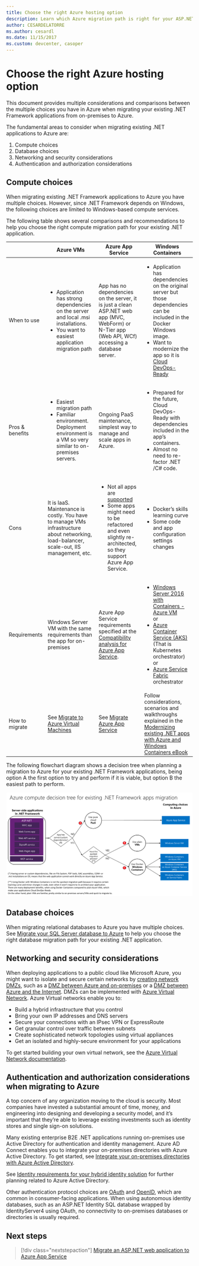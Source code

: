 ```yaml
---
title: Choose the right Azure hosting option
description: Learn which Azure migration path is right for your ASP.NET web application.
author: CESARDELATORRE
ms.author: cesardl
ms.date: 11/15/2017
ms.custom: devcenter, casoper
---
```


# Choose the right Azure hosting option

This document provides multiple considerations and comparisons between the multiple choices you have in Azure when migrating your existing .NET Framework applications from on-premises to Azure.

The fundamental areas to consider when migrating existing .NET applications to Azure are:

1.	Compute choices
2.	Database choices
3.	Networking and security considerations
4.	Authentication and authorization considerations

## Compute choices

When migrating existing .NET Framework applications to Azure you have multiple choices.  However, since .NET Framework depends on Windows, the following choices are limited to Windows-based compute services.

The following table shows several comparisons and recommendations to help you choose the right compute migration path for your existing .NET application.

|                 | Azure VMs | Azure App Service | Windows Containers |
|-----------------|-----------|-------------------|--------------------|
|When to use      |<ul><li>Application has strong dependencies on the server and local .msi installations.</li><li>You want to easiest application migration path</li></ul>|App has no dependencies on the server, it is just a clean ASP.NET web app (MVC, WebForm) or N-Tier app (Web API, WCf) accessing a database server. |<ul><li>Application has dependencies on the original server but those dependencies can be included in the Docker Windows image.</li><li>Want to modernize the app so it is [Cloud DevOps-Ready](https://docs.microsoft.com/dotnet/standard/modernize-with-azure-and-containers/lift-and-shift-existing-apps-devops/reasons-to-lift-and-shift-existing-net-apps-to-cloud-devops-ready-applications)</li></ul>|
|Pros & benefits  |<ul><li>Easiest migration path</li><li>Familiar environment. Deployment environment is a VM so very similar to on-premises servers.</li></ul> |Ongoing PaaS maintenance, simplest way to manage and scale apps in Azure. |<ul><li>Prepared for the future, Cloud DevOps-Ready with dependencies included in the app’s containers.</li><li>Almost no need to re-factor .NET /C# code.</li></ul> |
|Cons             |It is IaaS. Maintenance is costly. You have to manage VMs infrastructure about networking, load-balancer, scale-out, IIS management, etc. |<ul><li>Not all apps are [supported](http://www.migratetoazure.net/ReadinessAssessment)</li><li>Some apps might need to be refactored and even slightly re-architected, so they support Azure App Service.</li></ul> |<ul><li>Docker’s skills learning curve</li><li>Some code and app configuration settings changes</li></ul>|
|Requirements |Windows Server VM with the same requirements than the app for on-premises | Azure App Service requirements specified at the [Compatibility analysis for Azure App Service](https://www.migratetoazure.net/Resources). |<ul><li>[Windows Server 2016 with Containers - Azure VM](https://azuremarketplace.microsoft.com/marketplace/apps/Microsoft.WindowsServer?tab=Overview)<br />or</li><li>[Azure Container Service (AKS)](https://azure.microsoft.com/services/container-service/) (That is Kubernetes orchestrator)<br />or<li>[Azure Service Fabric](https://azure.microsoft.com/services/service-fabric/) orchestrator</li></ul> |
|How to migrate |See [Migrate to Azure Virtual Machines](https://go.microsoft.com/fwlink/?linkid=862531) | See [Migrate Azure App Service](https://go.microsoft.com/fwlink/?linkid=862532) | Follow considerations, scenarios and walkthroughs explained in the [Modernizing existing .NET apps with Azure and Windows Containers eBook](https://aka.ms/liftandshiftwithcontainersebook) |

 The following flowchart diagram shows a decision tree when planning a migration to Azure for your existing .NET Framework applications, being option A the first option to try and perform if it is viable, but option B the easiest path to perform.

![Flowchart showing hosting decision tree](media/dotnet-howto-choose-migration/decision-tree.png)

## Database choices

When migrating relational databases to Azure you have multiple choices. See [Migrate your SQL Server database to Azure](https://go.microsoft.com/fwlink/?linkid=862533) to help you choose the right database migration path for your existing .NET application.

## Networking and security considerations

When deploying applications to a public cloud like Microsoft Azure, you might want to isolate and secure certain networks by [creating network DMZs](https://docs.microsoft.com/azure/architecture/reference-architectures/dmz/), such as a [DMZ between Azure and on-premises](https://docs.microsoft.com/azure/architecture/reference-architectures/dmz/secure-vnet-hybrid) or a [DMZ between Azure and the Internet](https://docs.microsoft.com/azure/architecture/reference-architectures/dmz/secure-vnet-dmz). DMZs can be implemented with [Azure Virtual Network](https://docs.microsoft.com/azure/virtual-network/virtual-networks-overview).
Azure Virtual networks enable you to:

- Build a hybrid infrastructure that you control
- Bring your own IP addresses and DNS servers
- Secure your connections with an IPsec VPN or ExpressRoute
- Get granular control over traffic between subnets
- Create sophisticated network topologies using virtual appliances
- Get an isolated and highly-secure environment for your applications
 
To get started building your own virtual network, see the [Azure Virtual Network documentation](https://docs.microsoft.com/azure/virtual-network/).

## Authentication and authorization considerations when migrating to Azure

A top concern of any organization moving to the cloud is security. Most companies have invested a substantial amount of time, money, and engineering into designing and developing a security model, and it’s important that they’re able to leverage existing investments such as identity stores and single sign-on solutions.

Many existing enterprise B2E .NET applications running on-premises use Active Directory for authentication and identity management.  Azure AD Connect enables you to integrate your on-premises directories with Azure Active Directory.  To get started, see [Integrate your on-premises directories with Azure Active Directory](https://docs.microsoft.com/azure/active-directory/connect/active-directory-aadconnect).

See [Identity requirements for your hybrid identity solution](https://docs.microsoft.com/azure/active-directory/active-directory-hybrid-identity-design-considerations-business-needs) for further planning related to Azure Active Directory.

Other authentication protocol choices are [OAuth](https://en.wikipedia.org/wiki/OAuth) and [OpenID](https://en.wikipedia.org/wiki/OpenID), which are common in consumer-facing applications.  When using autonomous identity databases, such as an ASP.NET Identity SQL database wrapped by IdentityServer4 using OAuth, no connectivity to on-premises databases or directories is usually required.

## Next steps

> [!div class="nextstepaction"]
> [Migrate an ASP.NET web application to Azure App Service](dotnet-howto-migrate-app-service.md)